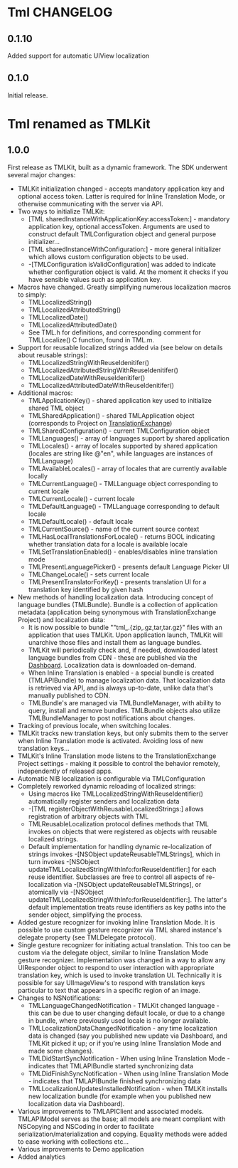 # Tml CHANGELOG

## 0.1.10

Added support for automatic UIView localization


## 0.1.0

Initial release.

# Tml renamed as TMLKit

## 1.0.0

First release as TMLKit, built as a dynamic framework. The SDK underwent several major changes:

* TMLKit initialization changed - accepts mandatory application key and optional access token. Latter is required for Inline Translation Mode, or otherwise communicating with the server via API.
* Two ways to initialize TMLKit:
  * [TML sharedInstanceWithApplicationKey:accessToken:] - mandatory application key, optional accessToken. Arguments are used to construct default TMLConfiguration object and general purpose initializer...
  * [TML sharedInstanceWithConfiguration:] - more general initializer which allows custom configuration objects to be used.
  * -[TMLConfiguration isValidConfiguration] was added to indicate whether configuration object is valid. At the moment it checks if you have sensible values such as application key.
* Macros have changed. Greatly simplifying numerous localization macros to simply:
  * TMLLocalizedString()
  * TMLLocalizedAttributedString()
  * TMLLocalizedDate()
  * TMLLocalizedAttributedDate()
  * See TML.h for definitions, and corresponding comment for TMLLocalize() C function, found in TML.m.
* Support for reusable localized strings added via (see below on details about reusable strings):
  * TMLLocalizedStringWithReuseIdenitifer()
  * TMLLocalizedAttributedStringWithReuseIdenitifer()
  * TMLLocalizedDateWithReuseIdenitifer()
  * TMLLocalizedAttributedDateWithReuseIdenitifer() 
* Additional macros:
  * TMLApplicationKey() - shared application key used to initialize shared TML object
  * TMLSharedApplication() - shared TMLApplication object (corresponds to Project on [TranslationExchange](http://TranslationExchange.com))
  * TMLSharedConfiguration() - current TMLConfiguration object
  * TMLLanguages() - array of languages support by shared application
  * TMLLocales() - array of locales supported by shared application (locales are string like @"en", while languages are instances of TMLLanguage)
  * TMLAvailableLocales() - array of locales that are currently available locally
  * TMLCurrentLanguage() - TMLLanguage object corresponding to current locale
  * TMLCurrentLocale() - current locale
  * TMLDefaultLanguage() - TMLLanguage corresponding to default locale
  * TMLDefaultLocale() - default locale
  * TMLCurrentSource() - name of the current source context
  * TMLHasLocalTranslationsForLocale() - returns BOOL indicating whether translation data for a locale is available locale
  * TMLSetTranslationEnabled() - enables/disables inline translation mode
  * TMLPresentLanguagePicker() - presents default Language Picker UI
  * TMLChangeLocale() - sets current locale
  * TMLPresentTranslatorForKey() - presents translation UI for a translation key identified by given hash
* New methods of handling localization data. Introducing concept of language bundles (TMLBundle). Bundle is a collection of application metadata (application being synonymous with TranslationExchange Project) and localization data:
  * It is now possible to bundle ""tml_<VERSION>.{zip,.gz,tar,tar.gz}" files with an application that uses TMLKit. Upon application launch, TMLKit will unarchive those files and install them as language bundles.
  * TMLKit will periodically check and, if needed, downloaded latest language bundles from CDN - these are published via the [Dashboard](https://dashboard.translationexchange.com). Localization data is downloaded on-demand.
  * When Inline Translation is enabled - a special bundle is created (TMLAPIBundle) to manage localization data. That localization data is retrieved via API, and is always up-to-date, unlike data that's manually published to CDN.
  * TMLBundle's are managed via TMLBundleManager, with ability to query, install and remove bundles. TMLBundle objects also utilize TMLBundleManager to post notifications about changes.
* Tracking of previous locale, when switching locales.
* TMLKit tracks new translation keys, but only submits them to the server when Inline Translation mode is activated. Avoiding loss of new translation keys...
* TMLKit's Inline Translation mode listens to the TranslationExchange Project settings - making it possible to control the behavior remotely, independently of released apps.
* Automatic NIB localization is configurable via TMLConfiguration
* Completely reworked dynamic reloading of localized strings:
  * Using macros like TMLLocalizedStringWithReuseIdentifier() automatically register senders and localization data
  * -[TML registerObjectWithReusableLocalizedStrings:] allows registration of arbitrary objects with TML
  * TMLReusableLocalization protocol defines methods that TML invokes on objects that were registered as objects with reusable localized strings.
  * Default implementation for handling dynamic re-localization of strings invokes -[NSObject updateReusableTMLStrings], which in turn invokes -[NSObject updateTMLLocalizedStringWithInfo:forReuseIdentifier:] for each reuse identifier. Subclasses are free to control all aspects of re-localization via -[NSObject updateReusableTMLStrings], or atomically via -[NSObject updateTMLLocalizedStringWithInfo:forReuseIdentifier:]. The latter's default implementation treats reuse identifiers as key paths into the sender object, simplifying the process.
* Added gesture recognizer for invoking Inline Translation Mode. It is possible to use custom gesture recognizer via TML shared instance's delegate property (see TMLDelegate protocol).
* Single gesture recognizer for initiating actual translation. This too can be custom via the delegate object, similar to Inline Translation Mode gesture recognizer. Implementation was changed in a way to allow any UIResponder object to respond to user interaction with appropriate translation key, which is used to invoke translation UI. Technically it is possible for say UIImageView's to respond with translation keys particular to text that appears in a specific region of an image.
* Changes to NSNotifications:
  * TMLLanguageChangedNotification - TMLKit changed language - this can be due to user changing default locale, or due to a change in bundle, where previously used locale is no longer available.
  * TMLLocalizationDataChangedNotification - any time localization data is changed (say you published new update via Dashboard, and TMLKit picked it up; or if you're using Inline Translation Mode and made some changes).
  * TMLDidStartSyncNotification - When using Inline Translation Mode - indicates that TMLAPIBundle started synchronizing data
  * TMLDidFinishSyncNotification - When using Inline Translation Mode - indicates that TMLAPIBundle finished synchronizing data
  * TMLLocalizationUpdatesInstalledNotification - when TMLKit installs new localization bundle (for example when you published new localization data via Dashboard).
* Various improvements to TMLAPIClient and associated models. TMLAPIModel serves as the base; all models are meant compliant with NSCopying and NSCoding in order to facilitate serialization/materialization and copying. Equality methods were added to ease working with collections etc...
* Various improvements to Demo application
* Added analytics